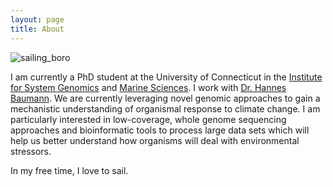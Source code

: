 ```yaml
---
layout: page
title: About
---
```


![sailing_boro](https://github.com/LucasFJones/LucasFJones.github.io/assets/65695212/f7a124e5-596d-4a76-af59-9ab83c7d1e2a)


I am currently a PhD student at the University of Connecticut in the [Institute for System Genomics](https://isg.uconn.edu) and [Marine Sciences](https://marinesciences.uconn.edu). I work with [Dr. Hannes Baumann](https://befel.marinesciences.uconn.edu). We are currently leveraging novel genomic approaches to gain a mechanistic understanding of organismal response to climate change. I am particularly interested in low-coverage, whole genome sequencing approaches and bioinformatic tools to process large data sets which will help us better understand how organisms will deal with environmental stressors.

In my free time, I love to sail.


